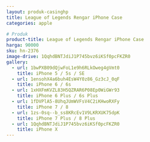 ```yaml
---
layout: produk-casinghp
title: League of Legends Rengar iPhone Case
categories: apple

# Produk
product-title: League of Legends Rengar iPhone Case
harga: 90000
sku: hn-2376
image-drive: 1QqhdBNTJdiJ1P745bvz6iKSf0pcFKZR0
gallery:
  - url: 1bwPXB09dQjwFoL1e9h6RLkOweg4gVmt0
    title: iPhone 5 / 5s / SE
  - url: 1ensohX4a6buh4EsW4Y0z86_Gz3cJ_0qF
    title: iPhone 6 / 6s
  - url: 1xHXFmKVZL83H5QZRAR6P08Ep0WiGWr93
    title: iPhone 6 Plus / 6s Plus
  - url: 1fDVPlA5-8UhqJUmWVFsV4C2iKHwoRXFy
    title: iPhone 7 / 8
  - url: 1zs-0sq--b_ss8KRcEv1V9LKRXUK75dpK
    title: iPhone 7 Plus / 8 Plus
  - url: 1QqhdBNTJdiJ1P745bvz6iKSf0pcFKZR0
    title: iPhone X
---
```

